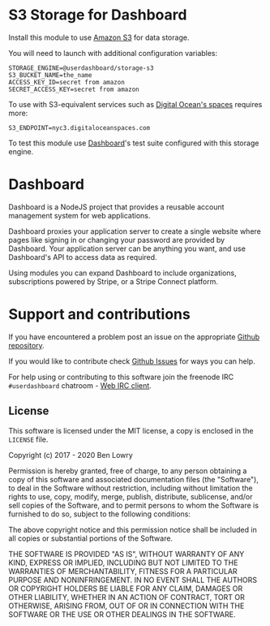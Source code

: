 # S3 Storage for Dashboard

Install this module to use [Amazon S3](https://aws.amazon.com/s3) for data storage.

You will need to launch with additional configuration variables:

    STORAGE_ENGINE=@userdashboard/storage-s3
    S3_BUCKET_NAME=the_name
    ACCESS_KEY_ID=secret from amazon
    SECRET_ACCESS_KEY=secret from amazon

To use with S3-equivalent services such as [Digital Ocean\'s spaces]() requires more:

    S3_ENDPOINT=nyc3.digitaloceanspaces.com

To test this module use [Dashboard](https://github.com/userdashboard/dashboard)'s test suite configured with this storage engine.



# Dashboard

Dashboard is a NodeJS project that provides a reusable account management system for web applications. 

Dashboard proxies your application server to create a single website where pages like signing in or changing your password are provided by Dashboard.  Your application server can be anything you want, and use Dashboard's API to access data as required.

Using modules you can expand Dashboard to include organizations, subscriptions powered by Stripe, or a Stripe Connect platform.

# Support and contributions

If you have encountered a problem post an issue on the appropriate [Github repository](https://github.com/userdashboard).  

If you would like to contribute check [Github Issues](https://github.com/userdashboard/dashboard) for ways you can help. 

For help using or contributing to this software join the freenode IRC `#userdashboard` chatroom - [Web IRC client](https://kiwiirc.com/nextclient/).

## License

This software is licensed under the MIT license, a copy is enclosed in the `LICENSE` file.

Copyright (c) 2017 - 2020 Ben Lowry

Permission is hereby granted, free of charge, to any person obtaining a copy of this software and associated documentation files (the "Software"), to deal in the Software without restriction, including without limitation the rights to use, copy, modify, merge, publish, distribute, sublicense, and/or sell copies of the Software, and to permit persons to whom the Software is furnished to do so, subject to the following conditions:

The above copyright notice and this permission notice shall be included in all copies or substantial portions of the Software.

THE SOFTWARE IS PROVIDED "AS IS", WITHOUT WARRANTY OF ANY KIND, EXPRESS OR IMPLIED, INCLUDING BUT NOT LIMITED TO THE WARRANTIES OF MERCHANTABILITY, FITNESS FOR A PARTICULAR PURPOSE AND NONINFRINGEMENT. IN NO EVENT SHALL THE AUTHORS OR COPYRIGHT HOLDERS BE LIABLE FOR ANY CLAIM, DAMAGES OR OTHER LIABILITY, WHETHER IN AN ACTION OF CONTRACT, TORT OR OTHERWISE, ARISING FROM, OUT OF OR IN CONNECTION WITH THE SOFTWARE OR THE USE OR OTHER DEALINGS IN THE SOFTWARE.